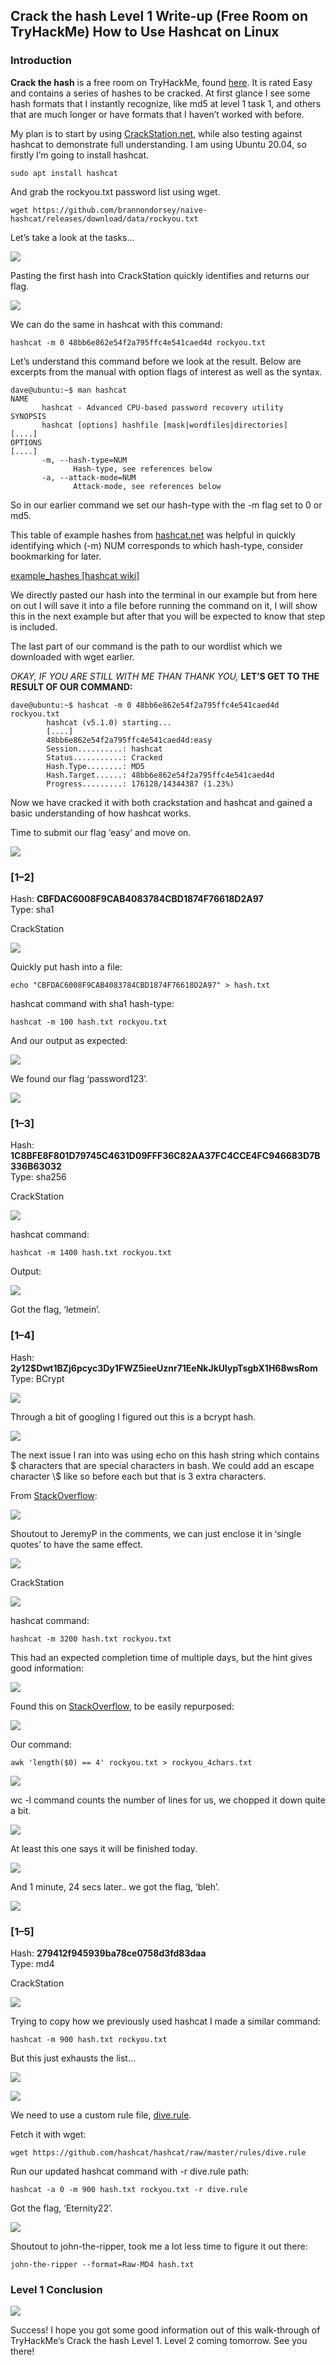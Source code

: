 ## Crack the hash Level 1 Write-up (Free Room on TryHackMe) How to Use Hashcat on Linux

### Introduction

**Crack the hash** is a free room on TryHackMe, found [here](https://tryhackme.com/room/crackthehash). It is rated Easy and contains a series of hashes to be cracked. At first glance I see some hash formats that I instantly recognize, like md5 at level 1 task 1, and others that are much longer or have formats that I haven’t worked with before.

My plan is to start by using [CrackStation.net](https://crackstation.net/), while also testing against hashcat to demonstrate full understanding. I am using Ubuntu 20.04, so firstly I’m going to install hashcat.

```
sudo apt install hashcat
```

And grab the rockyou.txt password list using wget.

```
wget https://github.com/brannondorsey/naive-hashcat/releases/download/data/rockyou.txt
```

Let’s take a look at the tasks…

![](https://cdn.hashnode.com/res/hashnode/image/upload/v1656971915504/M6JMEJFUA.png)

Pasting the first hash into CrackStation quickly identifies and returns our flag.

![](https://cdn.hashnode.com/res/hashnode/image/upload/v1656971916732/uUCiF10xL.png)

We can do the same in hashcat with this command:

```
hashcat -m 0 48bb6e862e54f2a795ffc4e541caed4d rockyou.txt
```

Let’s understand this command before we look at the result. Below are excerpts from the manual with option flags of interest as well as the syntax.

```
dave@ubuntu:~$ man hashcat  
NAME  
       hashcat - Advanced CPU-based password recovery utility  
SYNOPSIS  
       hashcat [options] hashfile [mask|wordfiles|directories]  
[....]  
OPTIONS  
[....]  
       -m, --hash-type=NUM  
              Hash-type, see references below  
       -a, --attack-mode=NUM  
              Attack-mode, see references below
```

So in our earlier command we set our hash-type with the -m flag set to 0 or md5.

This table of example hashes from [hashcat.net](http://hashcat.net) was helpful in quickly identifying which (-m) NUM corresponds to which hash-type, consider bookmarking for later.

[example\_hashes \[hashcat wiki\]](https://hashcat.net/wiki/doku.php?id=example_hashes)

We directly pasted our hash into the terminal in our example but from here on out I will save it into a file before running the command on it, I will show this in the next example but after that you will be expected to know that step is included.

The last part of our command is the path to our wordlist which we downloaded with wget earlier.

*OKAY, IF YOU ARE STILL WITH ME THAN THANK YOU,* **LET’S GET TO THE RESULT OF OUR COMMAND:**

```
dave@ubuntu:~$ hashcat -m 0 48bb6e862e54f2a795ffc4e541caed4d rockyou.txt  
		hashcat (v5.1.0) starting...  
		[....]  
		48bb6e862e54f2a795ffc4e541caed4d:easy  
		Session..........: hashcat  
		Status...........: Cracked  
		Hash.Type........: MD5  
		Hash.Target......: 48bb6e862e54f2a795ffc4e541caed4d  
		Progress.........: 176128/14344387 (1.23%)
```

Now we have cracked it with both crackstation and hashcat and gained a basic understanding of how hashcat works.

Time to submit our flag ‘easy’ and move on.

![](https://cdn.hashnode.com/res/hashnode/image/upload/v1656971917776/oHMbTj6_a.png)

### \[1–2\]

Hash: **CBFDAC6008F9CAB4083784CBD1874F76618D2A97**   
Type: sha1

CrackStation

![](https://cdn.hashnode.com/res/hashnode/image/upload/v1656971918975/IFwNmxM_t.png)

Quickly put hash into a file:

```
echo "CBFDAC6008F9CAB4083784CBD1874F76618D2A97" > hash.txt
```

hashcat command with sha1 hash-type:

```
hashcat -m 100 hash.txt rockyou.txt
```

And our output as expected:

![](https://cdn.hashnode.com/res/hashnode/image/upload/v1656971920030/2U_8YdLMs.png)

We found our flag ‘password123’.

![](https://cdn.hashnode.com/res/hashnode/image/upload/v1656971921065/3K_U83YCZ.png)

### \[1–3\]

Hash: **1C8BFE8F801D79745C4631D09FFF36C82AA37FC4CCE4FC946683D7B336B63032**   
Type: sha256

CrackStation

![](https://cdn.hashnode.com/res/hashnode/image/upload/v1656971922125/_VtGZtcyTB.png)

hashcat command:

```
hashcat -m 1400 hash.txt rockyou.txt
```

Output:

![](https://cdn.hashnode.com/res/hashnode/image/upload/v1656971923144/Gsm1xAp-a.png)

Got the flag, ‘letmein’.

### \[1–4\]

Hash: **$2y$12$Dwt1BZj6pcyc3Dy1FWZ5ieeUznr71EeNkJkUlypTsgbX1H68wsRom**   
Type: BCrypt

![](https://cdn.hashnode.com/res/hashnode/image/upload/v1656971924354/NnwTdxGq2.png)

Through a bit of googling I figured out this is a bcrypt hash.

![](https://cdn.hashnode.com/res/hashnode/image/upload/v1656971925524/98IV-p1mVw.png)

The next issue I ran into was using echo on this hash string which contains $ characters that are special characters in bash. We could add an escape character \\$ like so before each but that is 3 extra characters.

From [StackOverflow](https://stackoverflow.com/questions/16445292/how-to-print-literal-string-1-in-bash-script):

![](https://cdn.hashnode.com/res/hashnode/image/upload/v1656971926605/wil-twuxw.png)

Shoutout to JeremyP in the comments, we can just enclose it in ‘single quotes’ to have the same effect.

![](https://cdn.hashnode.com/res/hashnode/image/upload/v1656971927777/56qC8Vzps.png)

CrackStation

![](https://cdn.hashnode.com/res/hashnode/image/upload/v1656971928890/fMdvaeicc.png)

hashcat command:

```
hashcat -m 3200 hash.txt rockyou.txt
```

This had an expected completion time of multiple days, but the hint gives good information:

![](https://cdn.hashnode.com/res/hashnode/image/upload/v1656971929978/9G9CyrNcv.png)

Found this on [StackOverflow](https://stackoverflow.com/questions/72264342/how-can-i-filter-a-wordlist-to-only-include-words-of-a-certain-minimum-size), to be easily repurposed:

![](https://cdn.hashnode.com/res/hashnode/image/upload/v1656971931051/-Nbxj98mY.png)

Our command:

```
awk 'length($0) == 4' rockyou.txt > rockyou_4chars.txt
```

![](https://cdn.hashnode.com/res/hashnode/image/upload/v1656971932161/YcV_O3Jyi.png)

wc -l command counts the number of lines for us, we chopped it down quite a bit.

![](https://cdn.hashnode.com/res/hashnode/image/upload/v1656971933335/c7UdUHja3.png)

At least this one says it will be finished today.

![](https://cdn.hashnode.com/res/hashnode/image/upload/v1656971934479/aw0m0dJeU.png)

And 1 minute, 24 secs later.. we got the flag, ‘bleh’.

![](https://cdn.hashnode.com/res/hashnode/image/upload/v1656971935669/iBJds4dPt.png)

### \[1–5\]

Hash: **279412f945939ba78ce0758d3fd83daa**   
Type: md4

CrackStation

![](https://cdn.hashnode.com/res/hashnode/image/upload/v1656971936669/MIVvb62Od.png)

Trying to copy how we previously used hashcat I made a similar command:

```
hashcat -m 900 hash.txt rockyou.txt
```

But this just exhausts the list…

![](https://cdn.hashnode.com/res/hashnode/image/upload/v1656971937689/mGm0S2_jq.png)

![](https://cdn.hashnode.com/res/hashnode/image/upload/v1656971938748/I6m_i7XfH.png)

We need to use a custom rule file, [dive.rule](https://github.com/hashcat/hashcat/blob/master/rules/dive.rule).

Fetch it with wget:

```
wget https://github.com/hashcat/hashcat/raw/master/rules/dive.rule
```

Run our updated hashcat command with -r dive.rule path:

```
hashcat -a 0 -m 900 hash.txt rockyou.txt -r dive.rule
```

Got the flag, ‘Eternity22’.

![](https://cdn.hashnode.com/res/hashnode/image/upload/v1656971939893/C_7jeb1id.png)

Shoutout to john-the-ripper, took me a lot less time to figure it out there:

```
john-the-ripper --format=Raw-MD4 hash.txt
```

### Level 1 Conclusion

![](https://cdn.hashnode.com/res/hashnode/image/upload/v1656971941291/9w2fW5dPP.png)

Success! I hope you got some good information out of this walk-through of TryHackMe’s Crack the hash Level 1. Level 2 coming tomorrow. See you there!